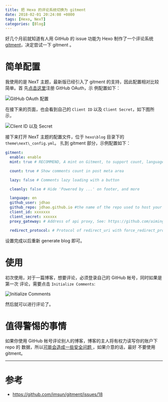 ```yaml
---
title: 把 Hexo 的评论系统切换为 gitment
date: 2018-02-01 20:24:08 +0800
tags: [Hexo, NexT]
categories: [Blog]
---
```


好几个月前就知道有人用 GitHub 的 issue 功能为 Hexo 制作了一个评论系统
[gitment](https://imsun.net/posts/gitment-introduction/)，决定尝试一下 gitment
。

<!--more-->

# 简单配置

我使用的是 NexT 主题，最新版已经引入了 gitment 的支持，因此配置相对比较简单。首
先[点击这里](https://github.com/settings/applications/new)注册 GitHub OAuth，示
例配置如下：

<img src="https://blog-resource-1257868508.file.myqcloud.com/18-2-1/89019898.jpg"
         title="GitHub OAuth 配置"
         style="float: middle;">

在接下来的页面，也会看到自己的 `Client ID` 以及 `Client Secret`，如下图所示，

<img src="https://blog-resource-1257868508.file.myqcloud.com/18-2-1/68143413.jpg"
         title="Client ID 以及 Secret"
         style="float: middle;">

接下来打开 NexT 主题的配置文件，位于 `hexo\blog` 目录下的
`theme\next\_config.yml`。 扎到 gitment 部分，示例配置如下：

```yaml
gitment:
  enable: enable
  mint: true # RECOMMEND, A mint on Gitment, to support count, language and proxy_gateway

  count: true # Show comments count in post meta area

  lazy: false # Comments lazy loading with a button

  cleanly: false # Hide 'Powered by ...' on footer, and more

  language: en
  github_user: jdhao
  github_repo: jdhao.github.io #the name of the repo used to host your blog
  client_id: xxxxxxx
  client_secret: xxxxxx
  proxy_gateway: # Address of api proxy, See: https://github.com/aimingoo/intersect

  redirect_protocol: # Protocol of redirect_uri with force_redirect_protocol when mint enabled

```

设置完成以后重新 generate blog 即可。

# 使用

初次使用，对于一篇博客，想要评论，必须登录自己的 GitHub 帐号，同时如果是第一次
评论，需要点击 `Initialize Comments`:

<img src="https://blog-resource-1257868508.file.myqcloud.com/18-2-1/56553472.jpg"
         title="Initialize Comments"
         style="float: middle;">

然后就可以进行评论了。

# 值得警惕的事情

如果你使用 GitHub 帐号评论别人的博客，博客的主人将有权力读写你的账户下 repo 的
数据，所以[可能会造成一些安全问题
](https://github.com/theme-next/hexo-theme-next/issues/35)，如果介意的话，最好
不要使用 gitment。

---
# 参考

+ <https://github.com/imsun/gitment/issues/18>
